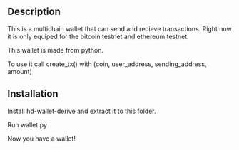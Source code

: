 ## Description

This is a multichain wallet that can send and recieve transactions. Right now it is only equiped for the bitcoin testnet and ethereum testnet.

This wallet is made from python.

To use it call create_tx() with (coin, user_address, sending_address, amount)

## Installation

Install hd-wallet-derive and extract it to this folder.

Run wallet.py

Now you have a wallet!